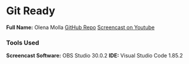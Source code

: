# Git Ready
**Full Name:** Olena Molla
[GitHub Repo](https://github.com/olenamolla/Git-Ready.git)
[Screencast on Youtube](https://www.youtube.com/watch?v=1bm9YqgTIKs)
### Tools Used
**Screencast Software:** OBS Studio 30.0.2
**IDE:** Visual Studio Code 1.85.2

